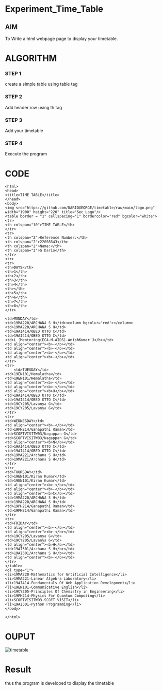 # Experiment_Time_Table

## AIM
To Write a html webpage page to display your timetable.

# ALGORITHM
### STEP 1
create a simple table using table tag
### STEP 2
Add header row using th tag
### STEP 3
Add your timetable
### STEP 4
Execute the program

# CODE
```
<html>
<head>
<title>TIME TABLE</title>
</head>
<body>
<img src="https://github.com/DARIOGEORGE/timetable/raw/main/logo.png" width="1900" height="220" title="Sec Logo"/>
<table border = "1" cellspacing="1" bordercolor="red" bgcolor="white">
<tr>
<th colspan="10">TIME TABLE</th>
</tr>
<tr>
<th colspan="2">Reference Number:</th>
<th colspan="2">22008843</th>
<th colspan="2">Name:</th>
<th colspan="2">G Dario</th>
</tr>
<tr>
<tr>
<th>DAYS</th>
<th>1</th>
<th>2</th>
<th>3</th>
<th>4</th>
<th></th>
<th>5</th>
<th>6</th>
<th>7</th>
<th>8</th>
</tr>

<td>MONDAY</td>
<td>19MA220/ARCHANA S H</td><column bgcolur="red"></column>
<td>19MA220/ARCHANA S H</td>
<td>19AI414/OBED OTTO C</td>
<td>19AI414/OBED OTTO C</td>
<td>L (Mentoring(ECA-M-AIDS)-AnishKumar J</b></td>
<td align="center"><b>-</b></td>
<td align="center"><b>-</b></td>
<td align="center"><b>-</b></td>
<td align="center"><b>-</b></td>
</tr>
<tr>
    <td>TUESDAY</td>
<td>19EN101/Hemalatha</td>
<td>19EN101/Hemalatha</td>
<td align="center"><b>-</b></td>
<td align="center"><b>-</b></td>
<td align="center"><b>U</b></td>
<td>19AI414/OBED OTTO C</td>
<td>19AI414/OBED OTTO C</td>
<td>19CY205/Lavanya G</td>
<td>19CY205/Lavanya G</td>
</tr>
<tr>
<td>WEDNESDAY</td>
<td align="center"><b>-</b></td>
<td>19PH214/Ganapathi Raman</td>
<td>SCOFTVISITW03/Nagappan G</td>
<td>SCOFTVISITW03/Nagappan G</td>
<td align="center"><b>N</b></td>
<td>19AI414/OBED OTTO C</td>
<td>19AI414/OBED OTTO C</td>
<td>19MA221/Archana S H</td>
<td>19MA221/Archana S H</td>
</tr>
<tr>
<td>THURSDAY</td>
<td>19EN101/Kiran Kumar</td>
<td>19EN101/Kiran Kumar</td>
<td align="center"><b>-</b></td>
<td align="center"><b>-</b></td>
<td align="center"><b>C</b></td>
<td>19MA220/ARCHANA S H</td>
<td>19MA220/ARCHANA S H</td>
<td>19PH214/Ganapathi Raman</td>
<td>19PH214/Ganapathi Raman</td>
</tr>
<tr>
<td>FRIDAY</td>
<td align="center"><b>-</b></td>
<td align="center"><b>-</b></td>
<td>19CY205/Lavanya G</td>
<td>19CY205/Lavanya G</td>
<td align="center"><b>H</b></td>
<td>19AI301/Archana S H</b></td>
<td>19AI301/Archana S H</b></td>
<td align="center"><b>-</b></td>
</tr>
</table>
<ol type="1">
<li>19MA220-Mathematics for Artificial Intelligence</li>
<li>19MA221-Linear Algebra Laboratory</li>
<li>19AI414-Fundamentals Of Web Application Development</li>
<li>19EN101-Communicative English</li>
<li>19CY205-Principles Of Chemistry in Engineering</li>
<li>19PH214-Physics For Quantum Computing</li>
<li>SCOFTVISITWO3-SCOFT VISIT</li>
<li>19AI301-Python Programming</li>
</body>

</html>
```
# OUPUT

![timetable](https://user-images.githubusercontent.com/119094390/214304869-9a931aa4-f5da-4f48-ae58-a8ae2e32105e.png)

# Result 
thus the program is developed to display the timetable

